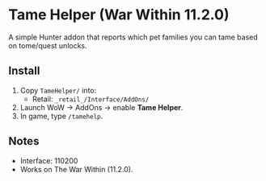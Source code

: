 # Tame Helper (War Within 11.2.0)

A simple Hunter addon that reports which pet families you can tame based on tome/quest unlocks.

## Install
1. Copy `TameHelper/` into:
   - Retail: `_retail_/Interface/AddOns/`
2. Launch WoW → AddOns → enable **Tame Helper**.
3. In game, type `/tamehelp`.

## Notes
- Interface: 110200
- Works on The War Within (11.2.0).

